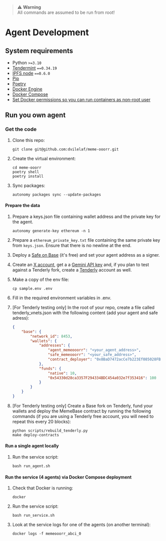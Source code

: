 > :warning: **Warning** <br />
> All commands are assumed to be run from root!

# Agent Development

## System requirements

- Python `>=3.10`
- [Tendermint](https://docs.tendermint.com/v0.34/introduction/install.html) `==0.34.19`
- [IPFS node](https://docs.ipfs.io/install/command-line/#official-distributions) `==0.6.0`
- [Pip](https://pip.pypa.io/en/stable/installation/)
- [Poetry](https://python-poetry.org/)
- [Docker Engine](https://docs.docker.com/engine/install/)
- [Docker Compose](https://docs.docker.com/compose/install/)
- [Set Docker permissions so you can run containers as non-root user](https://docs.docker.com/engine/install/linux-postinstall/)


## Run you own agent

### Get the code

1. Clone this repo:

    ```
    git clone git@github.com:dvilelaf/meme-ooorr.git
    ```

2. Create the virtual environment:

    ```
    cd meme-ooorr
    poetry shell
    poetry install
    ```

3. Sync packages:

    ```
    autonomy packages sync --update-packages
    ```

#### Prepare the data

1. Prepare a keys.json file containing wallet address and the private key for the agent.

    ```
    autonomy generate-key ethereum -n 1
    ```

2. Prepare a `ethereum_private_key.txt` file containing the same private key from `keys.json`. Ensure that there is no newline at the end.

3. Deploy a [Safe on Base](https://app.safe.global/welcome) (it's free) and set your agent address as a signer.

4. Create an [X account](https://x.com/), get a a [Gemini API key](https://ai.google.dev/gemini-api/docs/api-key) and, if you plan to test against a Tenderly fork, create a [Tenderly](https://tenderly.co/) account as well.

6. Make a copy of the env file:

    ```
    cp sample.env .env
    ```

7. Fill in the required environment variables in .env.

8. [For Tenderly testing only] In the root of your repo, create a file called tenderly_vnets.json with the following content (add your agent and safe adress):
    ```json
    {
        "base": {
            "network_id": 8453,
            "wallets": {
                "addresses": {
                    "agent_memeooorr": "<your_agent_address>",
                    "safe_memeooorr": "<your_safe_address>",
                    "contract_deployer": "0x8BaD7472acCe7b223Ef085028FBA29357F700501"
                },
                "funds": {
                    "native": 10,
                    "0x54330d28ca3357F294334BDC454a032e7f353416": 100
                }
            }
        }
    }
    ```

9. [For Tenderly testing only] Create a Base fork on Tenderly, fund your wallets and deploy the MemeBase contract by running the following commands (if you are using a Tenderly free account, you will need to repeat this every 20 blocks):
    ```
    python scripts/rebuild_tenderly.py
    make deploy-contracts
    ```

#### Run a single agent locally

1. Run the service script:

    ```
    bash run_agent.sh
    ```

#### Run the service (4 agents) via Docker Compose deployment

1. Check that Docker is running:

    ```
    docker
    ```

2. Run the service script:

    ```
    bash run_service.sh
    ```

3. Look at the service logs for one of the agents (on another terminal):

    ```
    docker logs -f memeooorr_abci_0
    ```
